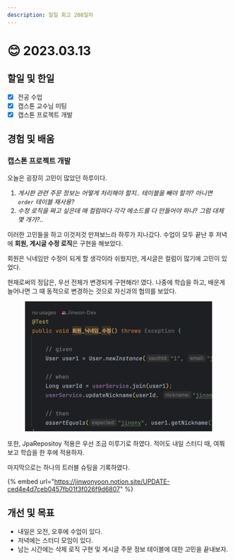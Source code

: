 ```yaml
---
description: 일일 회고 208일차
---
```


# 😊 2023.03.13

## 할일 및 한일&#x20;

* [x] 전공 수업&#x20;
* [x] 캡스톤 교수님 미팅&#x20;
* [x] 캡스톤 프로젝트 개발&#x20;

## 경험 및 배움&#x20;

### 캡스톤 프로젝트 개발&#x20;

오늘은 굉장히 고민이 많았던 하루이다.

1. _게시판 관련 주문 정보는 어떻게 처리해야 할지.. 테이블을 빼야 할까? 아니면 `order` 테이블 재사용?_
2. _수정 로직을 짜고 싶은데 매 컬럼마다 각각 메소드를 다 만들어야 하나? 그럼 대체 몇 개가?.._

이러한 고민들을 하고 이것저것 만져보느라 하루가 지나갔다. 수업이 모두 끝난 후 저녁에 **회원, 게시글 수정 로직**은 구현을 해보았다.

회원은 닉네임만 수정이 되게 할 생각이라 쉬웠지만, 게시글은 컬럼이 많기에 고민이 있었다.

현재로써의 정답은, 우선 전체가 변경되게 구현해라! 였다. 나중에 학습을 하고, 배운게 늘어나면 그 때 동적으로 변경하는 것으로 자신과의 협의를 보았다.

<figure><img src="../.gitbook/assets/image (10) (3).png" alt=""><figcaption></figcaption></figure>

또한, JpaRepositoy 적용은 우선 조금 미루기로 하였다. 적어도 내일 스터디 때, 여쭤보고 학습을 한 후에 적용하자.&#x20;

마지막으로는 하나의 트러블 슈팅을 기록하였다.

{% embed url="https://jinwonyoon.notion.site/UPDATE-ced4e4d7ceb0457fb01f3f026f9d6807" %}

## 개선 및 목표&#x20;

* 내일은 오전, 오후에 수업이 있다.&#x20;
* 저녁에는 스터디 모임이 있다.&#x20;
* 남는 시간에는 삭제 로직 구현 및 게시글 주문 정보 테이블에 대한 고민을 끝내보자.&#x20;
